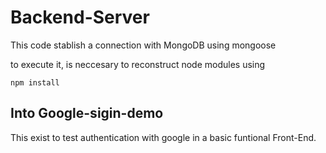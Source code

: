 # Backend-Server

This code stablish a connection with MongoDB using mongoose

to execute it, is neccesary to reconstruct node modules using 

```
npm install
```

## Into Google-sigin-demo

This exist to test authentication with google in a basic funtional Front-End.